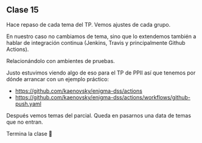 ## Clase 15

Hace repaso de cada tema del TP. Vemos ajustes de cada grupo.

En nuestro caso no cambiamos de tema, sino que lo extendemos también a hablar de integración continua (Jenkins, Travis y principalmente Github Actions). 

Relacionándolo con ambientes de pruebas.

Justo estuvimos viendo algo de eso para el TP de PPII así que tenemos por dónde arrancar con un ejemplo práctico:

- https://github.com/kaenovsky/enigma-dss/actions
- https://github.com/kaenovsky/enigma-dss/actions/workflows/github-push.yaml

Después vemos temas del parcial. Queda en pasarnos una data de temas que no entran.

Termina la clase 👋